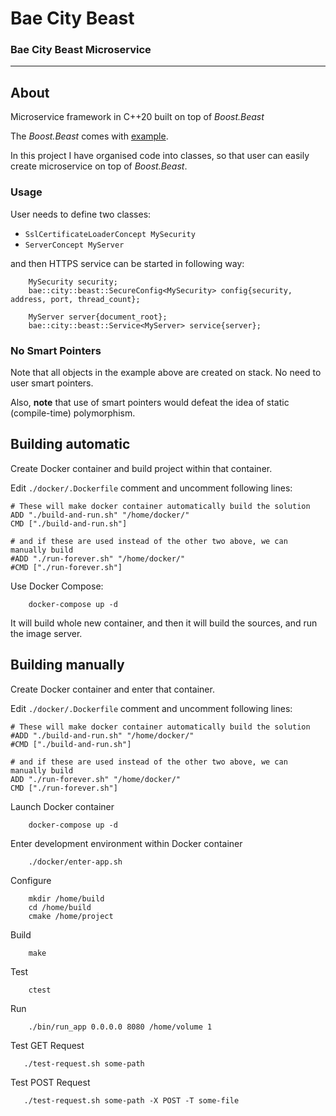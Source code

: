 # Bae City Beast

### Bae City Beast Microservice

---

## About

Microservice framework in C++20 built on top of *Boost.Beast*

The *Boost.Beast* comes with [example](https://www.boost.org/doc/libs/1_80_0/libs/beast/example/http/server/coro-ssl/http_server_coro_ssl.cpp). 

In this project I have organised code into classes, so that user can easily create microservice on top of *Boost.Beast*.

### Usage

User needs to define two classes:

- `SslCertificateLoaderConcept MySecurity`
- `ServerConcept MyServer`

and then HTTPS service can be started in following way:
```
    MySecurity security;
    bae::city::beast::SecureConfig<MySecurity> config{security, address, port, thread_count};
    
    MyServer server{document_root};
    bae::city::beast::Service<MyServer> service{server};
```

### No Smart Pointers

Note that all objects in the example above are created on stack. No need to user smart pointers.

Also, **note** that use of smart pointers would defeat the idea of static (compile-time) polymorphism.

## Building automatic

Create Docker container and build project within that container.

Edit `./docker/.Dockerfile` comment and uncomment following lines:
```
# These will make docker container automatically build the solution
ADD "./build-and-run.sh" "/home/docker/"
CMD ["./build-and-run.sh"] 

# and if these are used instead of the other two above, we can manually build
#ADD "./run-forever.sh" "/home/docker/"
#CMD ["./run-forever.sh"]
```

Use Docker Compose:
```
    docker-compose up -d
```

It will build whole new container, and then it will build the sources, and run the image server.

## Building manually

Create Docker container and enter that container.

Edit `./docker/.Dockerfile` comment and uncomment following lines:
```
# These will make docker container automatically build the solution
#ADD "./build-and-run.sh" "/home/docker/"
#CMD ["./build-and-run.sh"]

# and if these are used instead of the other two above, we can manually build
ADD "./run-forever.sh" "/home/docker/"
CMD ["./run-forever.sh"]
```

Launch Docker container
```
    docker-compose up -d
```

Enter development environment within Docker container
```
    ./docker/enter-app.sh
```

Configure
```
    mkdir /home/build
    cd /home/build
    cmake /home/project
```

Build
```
    make
```

Test
```
    ctest
```

Run
```
    ./bin/run_app 0.0.0.0 8080 /home/volume 1
```

Test GET Request
```
   ./test-request.sh some-path
```

Test POST Request
```
   ./test-request.sh some-path -X POST -T some-file
```
